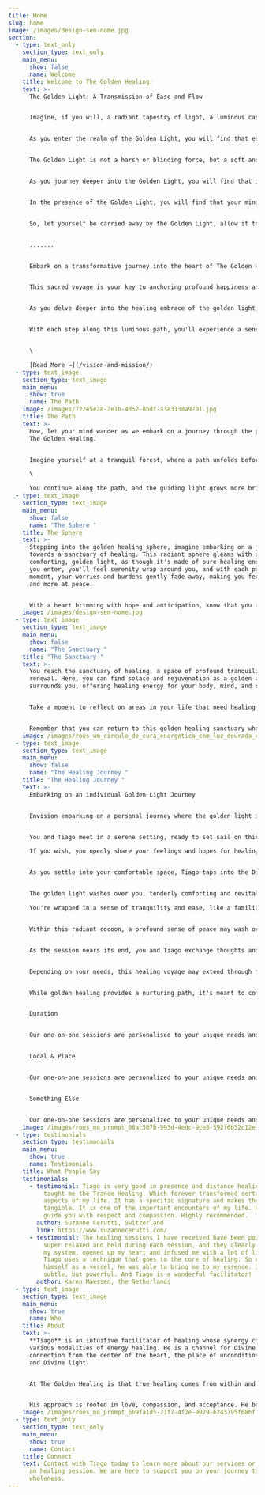 ```yaml
---
title: Home
slug: home
image: /images/design-sem-nome.jpg
section:
  - type: text_only
    section_type: text_only
    main_menu:
      show: false
      name: Welcome
    title: Welcome to The Golden Healing!
    text: >-
      The Golden Light: A Transmission of Ease and Flow


      Imagine, if you will, a radiant tapestry of light, a luminous cascade that weaves its way through the fabric of existence. This is the Golden Light, a phenomenon of ethereal beauty that invites us to embark on a journey unlike any other. It is a transmission of ease, a gentle nudge to explore.


      As you enter the realm of the Golden Light, you will find that each beam of light is a stream of consciousness, a pathway to enlightenment that flows freely with effortless grace. It is as though the very universe itself is whispering its secrets to you, inviting you to join in a sacred dance of knowledge and wisdom.


      The Golden Light is not a harsh or blinding force, but a soft and gentle embrace that wraps around your being like a warm, comforting hug. It bathes you in its radiance, allowing you to see and understand the world in a new and profound way. It is as if you are entering a sacred space, a place where all that is hidden becomes revealed.


      As you journey deeper into the Golden Light, you will find that it carries with it a sense of peace and serenity. It is a sanctuary for the soul, a place where you can find solace and healing. It is a reminder that amidst the chaos and noise of the world, there is always a tranquil haven.


      In the presence of the Golden Light, you will find that your mind becomes clear and your heart open. The Golden Light is a transmission of wisdom that eases your burdens and soothes your worries. It is a journey into the heart of the divine, a sacred pilgrimage that reminds you of your own inner light and the boundless potential that resides within you.


      So, let yourself be carried away by the Golden Light, allow it to guide you on a journey of self-discovery and transformation. Embrace its ease and flow, and let it lead you into the sacred space of your own soul. For within the Golden Light, you will find a universe of wonder and a realm of infinite possibility, waiting to be explored.


      .......


      Embark on a transformative journey into the heart of The Golden Healing, where you'll unlock the ancient wisdom concealed within the secret of the golden flower. As you step onto this illuminated path, you'll connect with the infinite, guiding force of Divine Intelligence.


      This sacred voyage is your key to anchoring profound happiness and pure joy into your life. Picture yourself basking in the warm glow of love, surrounded by the sweet melody of laughter and the gentle hum of harmony.


      As you delve deeper into the healing embrace of the golden light, you'll find yourself feeling supremely relaxed, heart-centered, and in perfect alignment with your soul purpose. This harmonious resonance will begin to enhance your intuitive abilities and grant you heightened awareness of the world around you.


      With each step along this luminous path, you'll experience a sense of lightness, as if you're carried by a current of ease and flow. So, embrace the journey, embrace the golden light, and let it lead you to a life overflowing with love, happiness, and Divine joy.


      \

      [Read More →](/vision-and-mission/)
  - type: text_image
    section_type: text_image
    main_menu:
      show: true
      name: The Path
    image: /images/722e5e28-2e1b-4d52-8bdf-a383138a9701.jpg
    title: The Path
    text: >-
      Now, let your mind wander as we embark on a journey through the path of
      The Golden Healing.


      Imagine yourself at a tranquil forest, where a path unfolds before you, bathed in a gentle, guiding light. With each step, you move deeper into the woods, following the softly glowing path.\

      \

      You continue along the path, and the guiding light grows more brilliant, leading you toward an extraordinary radiance. Eventually, you reach the source of this light, and there, in front of you, appear golden stairs ascending towards the sky.
  - type: text_image
    section_type: text_image
    main_menu:
      show: false
      name: "The Sphere "
    title: The Sphere
    text: >-
      Stepping into the golden healing sphere, imagine embarking on a journey
      towards a sanctuary of healing. This radiant sphere gleams with a
      comforting, golden light, as though it's made of pure healing energy. As
      you enter, you'll feel serenity wrap around you, and with each passing
      moment, your worries and burdens gently fade away, making you feel lighter
      and more at peace.


      With a heart brimming with hope and anticipation, know that you are on a path leading to a place of profound healing and rejuvenation.
    image: /images/design-sem-nome.jpg
  - type: text_image
    section_type: text_image
    main_menu:
      show: false
      name: "The Sanctuary "
    title: "The Sanctuary "
    text: >-
      You reach the sanctuary of healing, a space of profound tranquility and
      renewal. Here, you can find solace and rejuvenation as a golden aura
      surrounds you, offering healing energy for your body, mind, and soul.


      Take a moment to reflect on areas in your life that need healing and revitalization. Visualize the golden light within the sanctuary soothing and mending these aspects. Feel a profound sense of gratitude and peace as you connect with the sanctuary's healing energy.


      Remember that you can return to this golden healing sanctuary whenever you need to find solace, regain your strength, and experience profound healing.
    image: /images/roos_um_circulo_de_cura_energetica_com_luz_dourada_onde_a_pesso_f8841df5-2706-4d37-af2d-3c2ed01d1d76.png
  - type: text_image
    section_type: text_image
    main_menu:
      show: false
      name: "The Healing Journey "
    title: "The Healing Journey "
    text: >-
      Embarking on an individual Golden Light Journey


      Envision embarking on a personal journey where the golden light involves your body and spirit:


      You and Tiago meet in a serene setting, ready to set sail on this extraordinary healing journey. \

      If you wish, you openly share your feelings and hopes for healing.


      As you settle into your comfortable space, Tiago taps into the Divine Intelligence of healing energy through an alternate state of consciousness, softly placing his hands on your head or near you. The golden light flows through and a warm, golden radiance envelops you, cradling you like a gentle sunbeam.


      The golden light washes over you, tenderly comforting and revitalising your body and soul. \

      You're wrapped in a sense of tranquility and ease, like a familiar, comforting embrace.


      Within this radiant cocoon, a profound sense of peace may wash over you, as if your worries are melting away, leaving behind a tranquil serenity.


      As the session nears its end, you and Tiago exchange thoughts and feelings about your journey. If you wish, you communicate your sensations, emotions, and newfound clarity.


      Depending on your needs, this healing voyage may extend through future sessions, allowing you to immerse yourself further in the golden light's healing embrace.


      While golden healing provides a nurturing path, it's meant to complement, not replace, medical care for serious health concerns. For those matters, consulting a healthcare professional is essential.


      Duration


      Our one-on-one sessions are personalised to your unique needs and goals. Whether you're seeking relief from physical pain, emotional trauma, or spiritual disconnection, the facilitator will work with you to create a safe and nurturing space for you to explore and heal.


      Local & Place


      Our one-on-one sessions are personalized to your unique needs and goals. Whether you're seeking relief from physical pain, emotional trauma, or spiritual disconnection, the facilitator will work with you to create a safe and nurturing space for you to explore and heal.


      Something Else


      Our one-on-one sessions are personalized to your unique needs and goals. Whether you're seeking relief from physical pain, emotional trauma, or spiritual disconnection, the facilitator will work with you to create a safe and nurturing space for you to explore and heal.
    image: /images/roos_no_prompt_06ac507b-993d-4edc-9ce8-592f6b32c12e.png
  - type: testimonials
    section_type: testimonials
    main_menu:
      show: true
      name: Testimonials
    title: What People Say
    testimonials:
      - testimonial: Tiago is very good in presence and distance healing sessions. He
          taught me the Trance Healing. Which forever transformed certain
          aspects of my life. It has a specific signature and makes the energy
          tangible. It is one of the important encounters of my life. He will
          guide you with respect and compassion. Highly recommended.
        author: Suzanne Cerutti, Switzerland
        link: https://www.suzannecerutti.com/
      - testimonial: The healing sessions I have received have been powerful. I felt
          super relaxed and held during each session, and they clearly opened up
          my system, opened up my heart and infused me with a lot of light.
          Tiago uses a technique that goes to the core of healing. So using
          himself as a vessel, he was able to bring me to my essence. It is
          subtle, but powerful. And Tiago is a wonderful facilitator!
        author: Karen Maessen, the Netherlands
  - type: text_image
    section_type: text_image
    main_menu:
      show: true
      name: Who
    title: About
    text: >-
      **Tiago** is an intuitive facilitator of healing whose synergy comes from
      various modalities of energy healing. He is a channel for Divine
      connection from the center of the heart, the place of unconditional love
      and Divine light. 


      At The Golden Healing is that true healing comes from within and his works with individuals to help them unlock their inner wisdom, connect with their soul, and cultivate a deep sense of inner peace and joy.


      His approach is rooted in love, compassion, and acceptance. He believe that everyone has the power to heal themselves and that he is simply here to facilitate and support you on your journey.
    image: /images/roos_no_prompt_6b9fa1d5-21f7-4f2e-9079-6243795f68bf.png
  - type: text_only
    section_type: text_only
    main_menu:
      show: true
      name: Contact
    title: Connect
    text: Contact with Tiago today to learn more about our services or to schedule
      an healing session. We are here to support you on your journey to
      wholeness.
---
```

